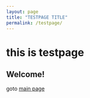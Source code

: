 ```yaml
---
layout: page
title: "TESTPAGE TITLE"
permalink: /testpage/
---
```


# this is testpage
## Welcome!
goto [main page](Ginkgo51253.github.io)
